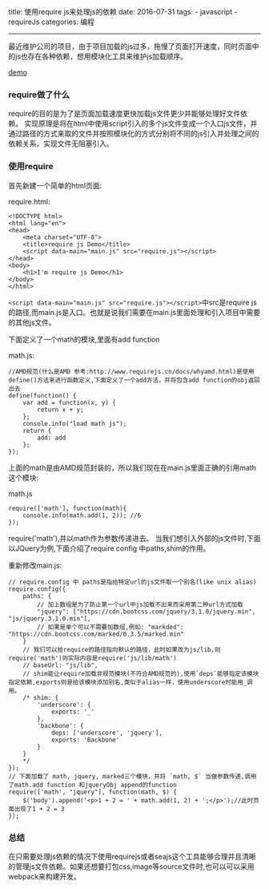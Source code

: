 title: 使用require js来处理js的依赖
date: 2016-07-31
tags: 
    - javascript
    - requireJs
categories: 编程

---

最近维护公司的项目，由于项目加载的js过多，拖慢了页面打开速度，同时页面中的js也存在各种依赖，想用模块化工具来维护js加载顺序。

[demo](http://www.huangmin.me/demo/html/requireJsDemo/require.html)

<!--more-->  

### require做了什么

require的目的是为了是页面加载速度更快加载js文件更少并能够处理好文件依赖。
实现原理是将在html中使用script引入的多个js文件变成一个入口js文件，并通过路径的方式来取的文件并按照模块化的方式分别将不同的js引入并处理之间的依赖关系，实现文件无阻塞引入。

### 使用require
首先新建一个简单的html页面:

require.html:

```
<!DOCTYPE html>
<html lang="en">
<head>
    <meta charset="UTF-8">
    <title>require js Demo</title>
    <script data-main="main.js" src="require.js"></script>
</head>
<body>
    <h1>I'm require js Demo</h1>
</body>
</html>
```

`<script data-main="main.js" src="require.js"></script>`中src是require js的路径,而main.js是入口。也就是说我们需要在main.js里面处理和引入项目中需要的其他js文件。

下面定义了一个math的模块,里面有add function

math.js: 

```
//AMD规范(什么是AMD 参考:http://www.requirejs.cn/docs/whyamd.html)是使用define()方法来进行函数定义,下面定义了一个add方法，并将包含add function的obj返回出去
define(function() {
    var add = function(x, y) {
        return x + y;
    };
    console.info("load math js");
    return {
        add: add
    };
});

```

上面的math是由AMD规范封装的，所以我们现在在main.js里面正确的引用math这个模块:

math.js

```
require(['math'], function(math){
    console.info(math.add(1, 2)); //6
});
```

require('math'),并以math作为参数传递进去。
当我们想引入外部的js文件时,下面以JQuery为例,下面介绍了require config 中paths,shim的作用。

重新修改main.js:

```
// require.config 中 paths是指给特定url的js文件取一个别名(like unix alias)
require.config({
    paths: {
        // 加上数组是为了防止第一个url中js加载不出来而采用第二种url方式加载
        "jquery": ["https://cdn.bootcss.com/jquery/3.1.0/jquery.min", "js/jquery.3.1.0.min"],
        // 如果是单个可以不需要加数组,例如: "markded": "https://cdn.bootcss.com/marked/0.3.5/marked.min"
    }
    // 我们可以给require的路径指向默认的路径，此时如果改为js/lib,则require('math')则实际内容是require('js/lib/math')
    // baseUrl: "js/lib", 
    // shim能让require加载非规范模块(不符合AMD规范的),使用`deps`能够指定该模块指定依赖,exports则是给该模块添加别名,类似于alias一样，使用underscore时能用_调用。
    /* shim: {
        'underscore': {
            exports: '_'
        },
        'backbone': {
            deps: ['underscore', 'jquery'],
            exports: 'Backbone'
        }
    }
    */
});
// 下面加载了 math, jquery, marked三个模块，并将 `math, $` 当做参数传递,调用了math.add function 和jqueryObj append的function
require(['math', "jquery"], function(math, $) {
    $('body').append('<p>1 + 2 = ' + math.add(1, 2) + ';</p>');//此时页面出现了1 + 2 = 3
});
```

### 总结

在只需要处理js依赖的情况下使用requirejs或者seajs这个工具能够合理并且清晰的管理js文件依赖。如果还想要打包css,image等source文件时,也可以可以采用webpack来构建开发。